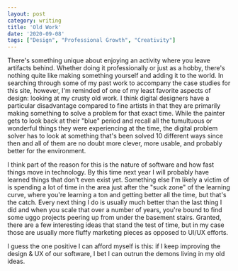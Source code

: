 ```yaml
---
layout: post
category: writing
title: 'Old Work'
date: '2020-09-08'
tags: ["Design", "Professional Growth", "Creativity"]
---
```


There's something unique about enjoying an activity where you leave artifacts behind. Whether doing it professionally or just as a hobby, there's nothing quite like making something yourself and adding it to the world. In searching through some of my past work to accompany the case studies for this site, however, I'm reminded of one of my least favorite aspects of design: looking at my crusty old work. I think digital designers have a particular disadvantage compared to fine artists in that they are primarily making something to solve a problem for that exact time. While the painter gets to look back at their "blue" period and recall all the tumultuous or wonderful things they were experiencing at the time, the digital problem solver has to look at something that's been solved 10 different ways since then and all of them are no doubt more clever, more usable, and probably better for the environment.

<!--more-->

I think part of the reason for this is the nature of software and how fast things move in technology. By this time next year I will probably have learned things that don't even exist yet. Something else I'm likely a victim of is spending a lot of time in the area just after the "suck zone" of the learning curve, where you're learning a ton and getting better all the time, but that's the catch. Every next thing I do is usually much better than the last thing I did and when you scale that over a number of years, you're bound to find some uggo projects peering up from under the basement stairs. Granted, there are a few interesting ideas that stand the test of time, but in my case those are usually more fluffy marketing pieces as opposed to UI/UX efforts.

I guess the one positive I can afford myself is this: if I keep improving the design & UX of our software, I bet I can outrun the demons living in my old ideas.
